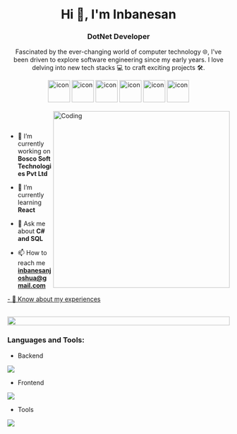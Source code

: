 
<h1 align="center">Hi 👋, I'm Inbanesan</h1>
<h3 align="center">DotNet Developer</h3>
<p align="center">Fascinated by the ever-changing world of computer technology 🌐, I've been driven to explore software engineering since my early years. I love delving into new tech stacks 💻 to craft exciting projects 🛠️.</p>
<p align="center"> 
</p>

<div align="center">
  <img src="https://techstack-generator.vercel.app/eslint-icon.svg" alt="icon" width="50" height="50" />
  <img src="https://techstack-generator.vercel.app/ts-icon.svg" alt="icon" width="50" height="50" />
  <img src="https://techstack-generator.vercel.app/js-icon.svg" alt="icon"width="50" height="50" />
  <img src="https://techstack-generator.vercel.app/react-icon.svg" alt="icon" width="50" height="50" />
 <img src="https://techstack-generator.vercel.app/restapi-icon.svg" alt="icon" width="50" height="50" />
  <img src="https://techstack-generator.vercel.app/github-icon.svg" alt="icon" width="50" height="50" />
</div>

<br>



<img align="right" alt="Coding" width="400" src="https://user-images.githubusercontent.com/74038190/229223263-cf2e4b07-2615-4f87-9c38-e37600f8381a.gif">
<br><br>

- 🔭 I’m currently working on **Bosco Soft Technologies Pvt Ltd**

- 🌱 I’m currently learning **React**

- 💬 Ask me about **C# and SQL**

- 📫 How to reach me **inbanesanjoshua@gmail.com**

<a href="https://drive.google.com/file/d/1FDiyukShlgtZQUxz3QAiCMQ1LdKbcJFA/view?usp=drive_link" target="_blank" rel="noopener noreferrer">- 📄 Know about my experiences</a>



<br>
<img src="https://i.imgur.com/dBaSKWF.gif" height="20" width="100%">

<h3 align="left">Languages and Tools:</h3>

- Backend
<p align="left">
  <a href="https://skillicons.dev">
    <img src="https://skillicons.dev/icons?i=cs,dotnet" />
  </a>
</p>

- Frontend
<p align="left">
  <a href="https://skillicons.dev">
    <img src="https://skillicons.dev/icons?i=ts,js,html" />
  </a>
</p>

- Tools
<p align="left">
  <a href="https://skillicons.dev">
    <img src="https://skillicons.dev/icons?i=git,github,visualstudio,vscode,postman" />
  </a>
</p>

<br/>

